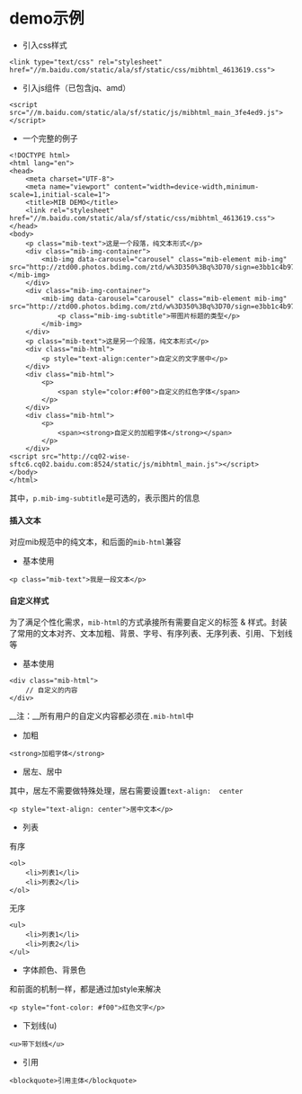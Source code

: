 # demo示例

* 引入css样式

```
<link type="text/css" rel="stylesheet" href="//m.baidu.com/static/ala/sf/static/css/mibhtml_4613619.css">
```

* 引入js组件（已包含jq、amd）

```
<script src="//m.baidu.com/static/ala/sf/static/js/mibhtml_main_3fe4ed9.js"></script>
```

* 一个完整的例子

```
<!DOCTYPE html>
<html lang="en">
<head>
    <meta charset="UTF-8">
    <meta name="viewport" content="width=device-width,minimum-scale=1,initial-scale=1">
    <title>MIB DEMO</title>
    <link rel="stylesheet" href="//m.baidu.com/static/ala/sf/static/css/mibhtml_4613619.css">
</head>
<body>
    <p class="mib-text">这是一个段落，纯文本形式</p>
    <div class="mib-img-container">
        <mib-img data-carousel="carousel" class="mib-element mib-img" src="http://ztd00.photos.bdimg.com/ztd/w%3D350%3Bq%3D70/sign=e3bb1c4b97ef76c6d0d2fd2ead2d8cc7/f703738da9773912b57d4b0bff198618367ae205.jpg"></mib-img>
    </div>
    <div class="mib-img-container">
        <mib-img data-carousel="carousel" class="mib-element mib-img" src="http://ztd00.photos.bdimg.com/ztd/w%3D350%3Bq%3D70/sign=e3bb1c4b97ef76c6d0d2fd2ead2d8cc7/f703738da9773912b57d4b0bff198618367ae205.jpg">
            <p class="mib-img-subtitle">带图片标题的类型</p>
        </mib-img>
    </div>
    <p class="mib-text">这是另一个段落，纯文本形式</p>
    <div class="mib-html">
        <p style="text-align:center">自定义的文字居中</p>
    </div>
    <div class="mib-html">
        <p>
            <span style="color:#f00">自定义的红色字体</span>
        </p>
    </div>
    <div class="mib-html">
        <p>
            <span><strong>自定义的加粗字体</strong></span>
        </p>
    </div>
<script src="http://cq02-wise-sftc6.cq02.baidu.com:8524/static/js/mibhtml_main.js"></script>
</body>
</html>
```

其中，`p.mib-img-subtitle`是可选的，表示图片的信息

#### 插入文本

对应mib规范中的纯文本，和后面的`mib-html`兼容

* 基本使用

```
<p class="mib-text">我是一段文本</p>
```

#### 自定义样式

为了满足个性化需求，`mib-html`的方式承接所有需要自定义的标签 & 样式。封装了常用的文本对齐、文本加粗、背景、字号、有序列表、无序列表、引用、下划线等

* 基本使用

```
<div class="mib-html">
    // 自定义的内容
</div>
```

__注：__所有用户的自定义内容都必须在`.mib-html`中

* 加粗

```
<strong>加粗字体</strong>
```

* 居左、居中

其中，居左不需要做特殊处理，居右需要设置`text-align:  center`

```
<p style="text-align: center">居中文本</p>
```

* 列表

有序

```
<ol>
    <li>列表1</li>
    <li>列表2</li>
</ol>
```

无序

```
<ul>
    <li>列表1</li>
    <li>列表2</li>
</ul>
```

* 字体颜色、背景色

和前面的机制一样，都是通过加style来解决

```
<p style="font-color: #f00">红色文字</p>
```

* 下划线(u)

```
<u>带下划线</u>
```

* 引用

```
<blockquote>引用主体</blockquote>
```
